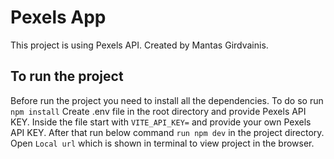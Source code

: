 # Pexels App

This project is using Pexels API. Created by Mantas Girdvainis.


## To run the project

Before run the project you need to install all the dependencies. To do so run `npm install`
Create .env file in the root directory and provide Pexels API KEY. Inside the file start with `VITE_API_KEY=` and provide your own Pexels API KEY.
After that run below command `run npm dev` in the project directory.
Open ` Local url ` which is shown in terminal to view project in the browser.



